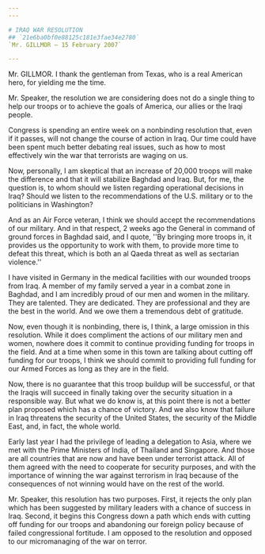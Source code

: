 ```yaml
---
---

# IRAQ WAR RESOLUTION
## `21e6ba0bf0e88125c181e3fae34e2780`
`Mr. GILLMOR — 15 February 2007`

---
```



Mr. GILLMOR. I thank the gentleman from Texas, who is a real American 
hero, for yielding me the time.



Mr. Speaker, the resolution we are considering does not do a single 
thing to help our troops or to achieve the goals of America, our allies 
or the Iraqi people.

Congress is spending an entire week on a nonbinding resolution that, 
even if it passes, will not change the course of action in Iraq. Our 
time could have been spent much better debating real issues, such as 
how to most effectively win the war that terrorists are waging on us.

Now, personally, I am skeptical that an increase of 20,000 troops 
will make the difference and that it will stabilize Baghdad and Iraq. 
But, for me, the question is, to whom should we listen regarding 
operational decisions in Iraq? Should we listen to the recommendations 
of the U.S. military or to the politicians in Washington?

And as an Air Force veteran, I think we should accept the 
recommendations of our military. And in that respect, 2 weeks ago the 
General in command of ground forces in Baghdad said, and I quote, ''By 
bringing more troops in, it provides us the opportunity to work with 
them, to provide more time to defeat this threat, which is both an al 
Qaeda threat as well as sectarian violence.''

I have visited in Germany in the medical facilities with our wounded 
troops from Iraq. A member of my family served a year in a combat zone 
in Baghdad, and I am incredibly proud of our men and women in the 
military. They are talented. They are dedicated. They are professional 
and they are the best in the world. And we owe them a tremendous debt 
of gratitude.

Now, even though it is nonbinding, there is, I think, a large 
omission in this resolution. While it does compliment the actions of 
our military men and women, nowhere does it commit to continue 
providing funding for troops in the field. And at a time when some in 
this town are talking about cutting off funding for our troops, I think 
we should commit to providing full funding for our Armed Forces as long 
as they are in the field.

Now, there is no guarantee that this troop buildup will be 
successful, or that the Iraqis will succeed in finally taking over the 
security situation in a responsible way. But what we do know is, at 
this point there is not a better plan proposed which has a chance of 
victory. And we also know that failure in Iraq threatens the security 
of the United States, the security of the Middle East, and, in fact, 
the whole world.

Early last year I had the privilege of leading a delegation to Asia, 
where we met with the Prime Ministers of India, of Thailand and 
Singapore. And those are all countries that are now and have been under 
terrorist attack. All of them agreed with the need to cooperate for 
security purposes, and with the importance of winning the war against 
terrorism in Iraq because of the consequences of not winning would have 
on the rest of the world.

Mr. Speaker, this resolution has two purposes. First, it rejects the 
only plan which has been suggested by military leaders with a chance of 
success in Iraq. Second, it begins this Congress down a path which ends 
with cutting off funding for our troops and abandoning our foreign 
policy because of failed congressional fortitude. I am opposed to the 
resolution and opposed to our micromanaging of the war on terror.